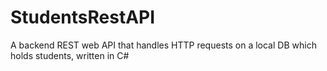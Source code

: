 # StudentsRestAPI
 A backend REST web API that handles HTTP requests on a local DB which holds students, written in C#
